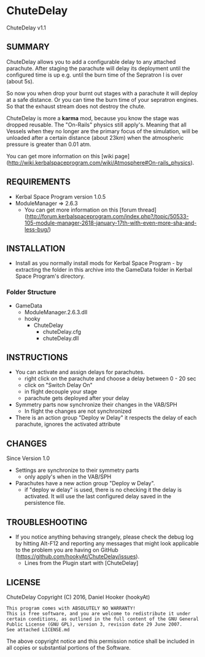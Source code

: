 ChuteDelay
==========

ChuteDelay v1.1

## SUMMARY

ChuteDelay allows you to add a configurable delay to any attached parachute. After staging the parachute will delay its deployment until the configured time is up e.g. until the burn time of the Sepratron I is over (about 5s).

So now you when drop your burnt out stages with a parachute it will deploy at a safe distance. Or you can time the burn time of your  sepratron engines. So that the exhaust stream does not destroy the chute.

ChuteDelay is more a **karma** mod, because you know the stage was dropped reusable. The "On-Rails" physics still apply's. Meaning that all Vessels when they no longer are the primary focus of the simulation, will be unloaded after a certain distance (about 23km) when the atmospheric pressure is greater than 0.01 atm.

You can get more information on this [wiki page] (http://wiki.kerbalspaceprogram.com/wiki/Atmosphere#On-rails_physics).

## REQUIREMENTS

* Kerbal Space Program version 1.0.5
* ModuleManager => 2.6.3
	* You can get more information on this [forum thread] (http://forum.kerbalspaceprogram.com/index.php?/topic/50533-105-module-manager-2618-january-17th-with-even-more-sha-and-less-bug/)

## INSTALLATION

* Install as you normally install mods for Kerbal Space Program - by extracting the folder in this archive into the GameData folder in Kerbal Space Program's directory.

### Folder Structure

* GameData
	* ModuleManager.2.6.3.dll
	* hooky
		* ChuteDelay
			* chuteDelay.cfg
			* chuteDelay.dll

## INSTRUCTIONS

* You can activate and assign delays for parachutes.
	* right click on the parachute and choose a delay between 0 - 20 sec
	* click on "Switch Delay On"
	* in flight decouple your stage
	* parachute gets deployed after your delay
* Symmetry parts now synchronize their changes in the VAB/SPH
	* In flight the changes are not synchronized
* There is an action group "Deploy w Delay" it respects the delay of each parachute, ignores the activated attribute

## CHANGES

Since Version 1.0
* Settings are synchronize to their symmetry parts
	* only apply's when in the VAB/SPH
* Parachutes have a new action group "Deploy w Delay".
	* if "deploy w delay" is used, there is no checking it the delay is activated. It will use the last configured delay saved in the persistence file.

## TROUBLESHOOTING

* If you notice anything behaving strangely, please check the debug log by hitting Alt-F12 and reporting any messages that might look applicable to the problem you are having on GitHub (https://github.com/hookyAt/ChuteDelay/issues).
	* Lines from the Plugin start with [ChuteDelay]

## LICENSE

ChuteDelay Copyright (C) 2016, Daniel Hooker (hookyAt)

	This program comes with ABSOLUTELY NO WARRANTY!
	This is free software, and you are welcome to redistribute it under certain conditions, as outlined in the full content of the GNU General Public License (GNU GPL), version 3, revision date 29 June 2007.
    See attached LICENSE.md

The above copyright notice and this permission notice shall be included in all copies or substantial portions of the Software. 
